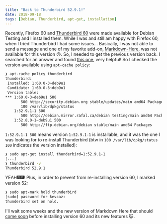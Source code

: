 ```yaml
---
title: "Back to Thunderbird 52.9.1!"
date: 2018-09-18
tags: [Debian, Thunderbird, apt-get, installation]
---
```


Recently, Firefox 60 and [Thunderbird 60](https://www.thunderbird.net/en-US/)
were made available for Debian Testing and I installed them. While I was and
still am happy with Firefox 60, when I tried Thunderbird I had some issues...
Basically, I was not able to send a message and one of my favorite add-on,
[Markdown-Here](https://markdown-here.com/index.html), was not available
for this version :cry:. So, I needed to get the previous version back.
I searched for an answer and found [this
one](https://askubuntu.com/questions/138284/how-to-downgrade-a-package-via-apt-get),
very helpful! So I checked the version available using `apt-cache policy`:

```sh
❯ apt-cache policy thunderbird
thunderbird:
 Installed: 1:60.0-3~deb9u1
 Candidate: 1:60.0-3~deb9u1
 Version table:
*** 1:60.0-3~deb9u1 500
       500 http://security.debian.org stable/updates/main amd64 Packages
       100 /var/lib/dpkg/status
    1:52.9.1-1 500
       500 http://debian.mirror.rafal.ca/debian testing/main amd64 Packages
    1:52.8.0-1~deb9u1 500
       500 http://ftp.debian.org/debian stable/main amd64 Packages
```

`1:52.9.1-1 500` means version `1:52.9.1-1` is installable, and it was the one
I was looking for to re-install Thunderbird (btw in `100 /var/lib/dpkg/status`
`100` indicates the version installed):

```sh
❯ sudo apt-get install thunderbird=1:52.9.1-1  
[...]
❯ thunderbird -v                                
Thunderbird 52.9.1
```

YEAH:fireworks::fireworks:! Plus, in order to prevent from re-installing version 60, I marked version 52:

```sh
❯ sudo apt-mark hold thunderbird     
[sudo] password for kevcaz:
thunderbird set on hold.
```

I'll wait some weeks and the new version of Markdown Here that should [come soon](https://github.com/adam-p/markdown-here/pull/520) before installing version
60 and its new features :smiley_cat:.
